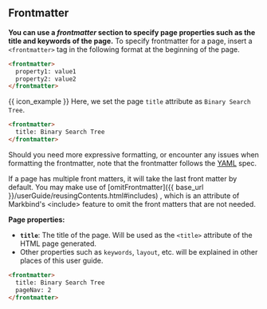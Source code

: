 ## Frontmatter

**You can use a _frontmatter_ section to specify page properties such as the title and keywords of the page.** To specify frontmatter for a page, insert a `<frontmatter>` tag in the following format at the beginning of the page.

```html
<frontmatter>
  property1: value1
  property2: value2
</frontmatter>
```
<div class="indented">

{{ icon_example }} Here, we set the page `title` attribute as `Binary Search Tree`.
```html
<frontmatter>
  title: Binary Search Tree
</frontmatter>
```
</div>

<box type="warning" seamless>

Should you need more expressive formatting, or encounter any issues when formatting the frontmatter, note that the frontmatter follows the [YAML](https://yaml.org/refcard.html) spec.
</box>

<box type="warning" seamless>

If a page has multiple front matters, it will take the last front matter by default. You may make use of [omitFrontmatter]({{ base_url }}/userGuide/reusingContents.html#includes) , which is an attribute of Markbind's \<include> feature to omit the front matters that are not needed.
</box>

**Page properties:**

* **`title`**: The title of the page. Will be used as the `<title>` attribute of the HTML page generated.
* Other properties such as `keywords`, `layout`, etc. will be explained in other places of this user guide.

<include src="../siteJsonFile.md#page-property-overriding" />

<div id="short" class="d-none">

```html
<frontmatter>
  title: Binary Search Tree
  pageNav: 2
</frontmatter>
```
</div>
